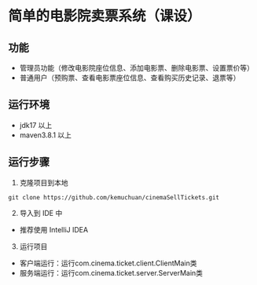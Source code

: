 # 简单的电影院卖票系统（课设）

## 功能

- 管理员功能（修改电影院座位信息、添加电影票、删除电影票、设置票价等）
- 普通用户（预购票、查看电影票座位信息、查看购买历史记录、退票等）

## 运行环境

- jdk17 以上
- maven3.8.1 以上

## 运行步骤

1. 克隆项目到本地
```
git clone https://github.com/kemuchuan/cinemaSellTickets.git
```
2. 导入到 IDE 中
- 推荐使用 IntelliJ IDEA
3. 运行项目

- 客户端运行：运行com.cinema.ticket.client.ClientMain类
- 服务端运行：运行com.cinema.ticket.server.ServerMain类